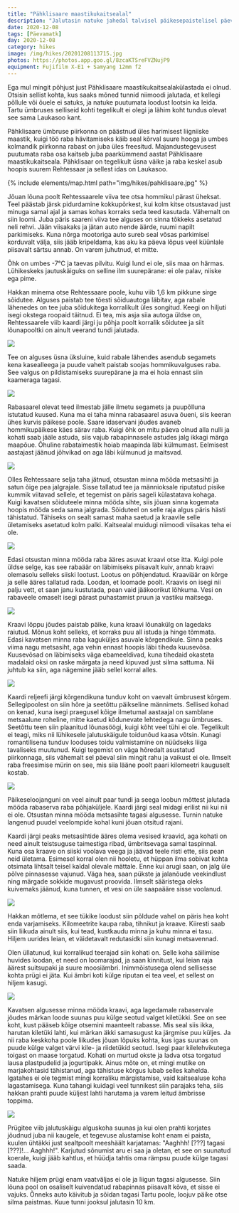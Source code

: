 ```yaml
---
title: "Pähklisaare maastikukaitsealal"
description: "Jalutasin natuke jahedal talvisel päikesepaistelisel päeval Tartumaal Laukasoo ümbruses."
date: 2020-12-08
tags: [Päevamatk]
day: 2020-12-08
category: hikes
image: /img/hikes/20201208113715.jpg
photos: https://photos.app.goo.gl/8zcaKTSreFVZNujP9
equipment: Fujifilm X-E1 + Samyang 12mm f2
---
```


Ega mul mingit põhjust just Pähklisaare maastikukaitsealakülastada ei olnud. Otsisin sellist kohta, kus saaks mõned tunnid niimoodi jalutada, et kellegi põllule või õuele ei satuks, ja natuke puutumata loodust lootsin ka leida. Tartu ümbruses selliseid kohti tegelikult ei olegi ja lähim koht tundus olevat see sama Laukasoo kant.

Pähklisaare ümbruse piirkonna on päästnud üles harimisest liigniiske maastik, kuigi töö raba hävitamiseks käib seal kõrval suure hooga ja umbes kolmandik piirkonna rabast on juba üles freesitud. Majandustegevusest puutumata raba osa kaitseb juba paarkümmend aastat Pähklisaare maastikukaitseala. Pähklisaar on tegelikult üsna väike ja raba keskel asub hoopis suurem Rehtessaar ja sellest idas on Laukasoo.

{% include elements/map.html path="img/hikes/pahklisaare.jpg" %}

Jõuan lõuna poolt Rehtessaarele viiva tee otsa hommikul pärast üheksat. Teel päästab järsk pidurdamine kokkupõrkest, kui kolm kitse otsustavad just minuga samal ajal ja samas kohas korraks seda teed kasutada. Vähemalt on siin loomi. Juba päris saareni viiva tee alguses on sinna tõkkeks asetatud neli rehvi. Jään viisakaks ja jätan auto nende äärde, ruumi napilt parkimiseks. Kuna nõrga mootoriga auto sureb seal võsas parkimisel korduvalt välja, siis jääb kripeldama, kas aku ka päeva lõpus veel küünlale piisavalt särtsu annab. On varem juhutnud, et mitte.

Õhk on umbes -7°C ja taevas pilvitu. Kuigi lund ei ole, siis maa on härmas. Lühikeskeks jautuskäiguks on selline ilm suurepärane: ei ole palav, niiske ega pime.

Hakkan minema otse Rehtessaare poole, kuhu viib  1,6 km pikkune sirge sõidutee. Alguses paistab tee tõesti sõiduautoga läbitav, aga rabale lähenedes on tee juba sõidukitega korralikult üles songitud. Keegi on hiljuti isegi okstega roopaid täitnud. Ei tea, mis asja siia autoga üldse on, Rehtessaarele viib kaardi järgi ju põhja poolt korralik sõidutee ja siit lõunapooltki on ainult veerand tundi jalutada.

![](img/hikes/20201208104350.jpg)

Tee on alguses üsna üksluine, kuid rabale lähendes asendub segamets kena kasealleega ja puude vahelt paistab soojas hommikuvalguses raba. See valgus on pildistamiseks suurepärane ja ma ei hoia ennast siin kaameraga tagasi. 

![](img/hikes/20201208104516.jpg)

Rabasaarel olevat teed ilmestab jälle ilmetu segamets ja puupõlluna istutatud kuused. Kuna ma ei taha minna rabasaarel asuva õueni, siis keeran ühes kurvis päikese poole. Saare idaservani jõudes avaneb hommikupäikese käes särav raba. Kuigi õhk on mitu päeva olnud alla nulli ja kohati saab jääle astuda, siis vajub rabapinnasele astudes jalg ikkagi märga maapõue. Õhuline rabataimestik hoiab maapinda läbi külmumast. Eelmisest aastajast jäänud jõhvikad on aga läbi külmunud ja maitsvad. 

![](img/hikes/20201208113257.jpg)

Olles Rehtessaare selja taha jätnud, otsustan minna mööda metsasihti ja satun õige pea jalgrajale. Sisse tallatud tee ja männioksale riputatud pisike kummik viitavad sellele, et tegemist on päris sageli külastatava kohaga. Kuigi kavatsen sõiduteele minna mööda sihte, siis jõuan sinna kogemata hoopis mööda seda sama jalgrada. Sõiduteel on selle raja algus päris hästi tähistatud. Tähiseks on sealt samast maha saetud ja kraavile selle ületamiseks asetatud kolm palki. Kaitsealal muidugi niimoodi viisakas teha ei ole.

![](img/hikes/20201208114255.jpg)

Edasi otsustan minna mööda raba ääres asuvat kraavi otse itta. Kuigi pole üldse selge, kas see rabaäär on läbimiseks piisavalt kuiv, annab kraavi olemasolu selleks siiski lootust. Lootus on põhjendatud. Kraaviäär on kõrge ja selle ääres tallatud rada. Loodan, et loomade poolt. Kraavis on isegi nii palju vett, et saan janu kustutada, pean vaid jääkoorikut lõhkuma. Vesi on rabaveele omaselt isegi pärast puhastamist pruun ja vastiku maitsega. 

![](img/hikes/20201208115947.jpg)

Kraavi lõppu jõudes paistab päike, kuna kraavi lõunakülg on lagedaks raiutud. Mõnus koht selleks, et korraks puu all istuda ja hinge tõmmata. Edasi kavatsen minna raba kaguküljes asuvale kõrgendikule. Sinna peaks viima nagu metsasiht, aga vehin ennast hoopis läbi tiheda kuusevõsa. Kuusevõsad on läbimiseks väga ebameeldivad, kuna tihedaid okasteta madalaid oksi on raske märgata ja need kipuvad just silma sattuma. Nii juhtub ka siin, aga nägemine jääb sellel korral alles. 

![](img/hikes/20201208120013.jpg)

Kaardi reljeefi järgi kõrgendikuna tunduv koht on vaevalt ümbrusest kõrgem. Sellegipoolest on siin hõre ja seetõttu päikseline männimets. Sellised kohad on kenad, kuna isegi praegusel kõige ilmetumal aastaajal on samblane metsaalune roheline, mitte kaetud kõdunevate lehtedega nagu ümbruses. Seetõttu teen siin plaanitud lõunasöögi, kuigi kõht veel tühi ei ole. Tegelikult ei teagi, miks nii lühikesele jalutuskäigule toidunõud kaasa võtsin. Kunagi romantilisena tunduv looduses toidu valmistamine on nüüdseks liiga tavaliseks muutunud. Kuigi tegemist on väga hõredalt asustatud piirkonnaga, siis vähemalt sel päeval siin mingit rahu ja vaikust ei ole. Ilmselt raba freesimise mürin on see, mis siia lääne poolt paari kilomeetri kauguselt kostab. 

![](img/hikes/20201208132455.jpg)

Päikeseloojanguni on veel ainult paar tundi ja seega loobun mõttest jalutada mööda rabaserva raba põhjaküljele. Kaardi järgi seal midagi erilist nii kui nii ei ole. Otsustan minna mööda metsasihte tagasi algusesse. Turnin natuke langenud puudel veelompide kohal kuni jõuan otsitud rajani. 

Kaardi järgi peaks metsasihtide ääres olema vesised kraavid, aga kohati on need ainult teistsuguse taimestiga ribad, ümbritsevaga samal taspinnal. Kuna osa kraave on siiski voolava veega ja jäävad teele risti ette, siis pean neid ületama. Esimesel korral olen nii hooletu, et hüppan ilma sobivat kohta otsimata lihtsalt teisel kaldal olevale mättale. Enne kui arugi saan, on jalg üle põlve pinnasesse vajunud. Väga hea, saan pükste ja jalanõude veekindlust ning märgade sokkide mugavust proovida. Ilmselt sääristega oleks kuivemaks jäänud, kuna tunnen, et vesi on üle saapaääre sisse voolanud. 

![](img/hikes/20201208140656.jpg)

Hakkan mõtlema, et see tükike loodust siin põldude vahel on päris hea koht enda varjamiseks. Kilomeetrite kaupa raba, tihnikut ja kraave. Kiiresti saab siin liikuda ainult siis, kui tead, kustkaudu minna ja kuhu minna ei tasu. Hiljem uurides leian, et väidetavalt redutasidki siin kunagi metsavennad.

Olen üllatunud, kui korralikud teerajad siin kohati on. Selle koha säilimise huvides loodan, et need on loomarajad, ja saan kinnitust, kui leian raja äärest suitsupaki ja suure moosiämbri. Inimmõistusega olend sellisesse kohta prügi ei jäta. Kui ämbri koti külge riputan ei tea veel, et sellest on hiljem kasugi.

![](img/hikes/20201208141326.jpg)

Kavatsen algusesse minna mööda kraavi, aga lagedamale rabaservale jõudes märkan loode suunas puu külge seotud valget kiletükki. See on see koht, kust pääseb kõige otsemini maanteelt rabasse. Mis seal siis ikka, harutan kiletüki lahti, kui märkan äkki samasugust ka järgmise puu küljes. Ja nii raba keskkoha poole liikudes jõuan lõpuks kohta, kus igas suunas on puude külge valget värvi kile- ja riidetükid seotud. Isegi paar kilelehvikutega toigast on maase torgatud. Kohati on murtud okste ja ladva otsa torgatud lausa plastpudelid ja jogurtipakk. Ainus mõte on, et mingi mutike on marjakohtasid tähistanud, aga tähistuse kõrgus lubab selles kahelda. Igatahes ei ole tegmist mingi korraliku märgistamise, vaid kaitsealuse koha lagastamisega. Kuna tahangi kuidagi veel tunnikest siin parajaks teha, siis hakkan prahti puude küljest lahti harutama ja varem leitud ämbrisse toppima. 

![](img/hikes/20201208152104.jpg)

Prügitee viib jalutuskäigu alguskoha suunas ja kui olen prahti korjates jõudnud juba nii kaugele, et tegevuse alustamise koht enam ei paista, kuulen ühtäkki just sealtpoolt meeshäält karjatamas: "Aaghhh! [???] tagasi [???]!... Aaghhh!". Karjutud sõnumist aru ei saa ja oletan, et see on suunatud koerale, kuigi jääb kahtlus, et hüüdja tahtis oma rämpsu puude külge tagasi saada.

Natuke hiljem prügi enam vaatväljas ei ole ja liigun tagasi algusesse. Siin lõuna pool on osaliselt kuivendatud rabapinnas piisavalt kõva, et sisse ei vajuks. Õnneks auto käivitub ja sõidan tagasi Tartu poole, loojuv päike otse silma paistmas. Kuue tunni jooksul jalutasin 10 km.
